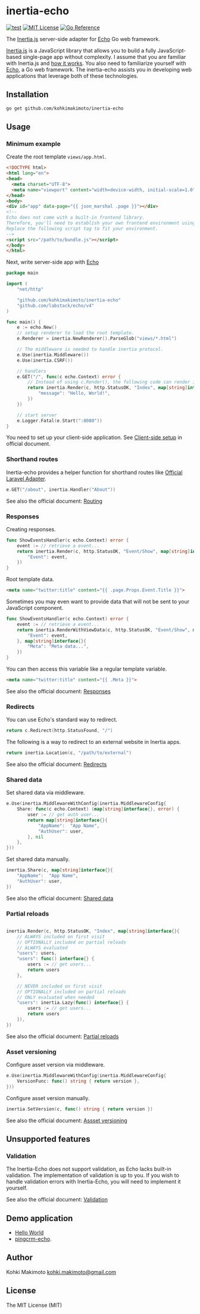 # inertia-echo

[![test](https://github.com/kohkimakimoto/inertia-echo/actions/workflows/test.yml/badge.svg)](https://github.com/kohkimakimoto/inertia-echo/actions/workflows/test.yml)
[![MIT License](https://img.shields.io/badge/license-MIT-blue.svg)](https://github.com/kohkimakimoto/inertia-echo/blob/main/LICENSE)
[![Go Reference](https://pkg.go.dev/badge/github.com/kohkimakimoto/inertia-echo.svg)](https://pkg.go.dev/github.com/kohkimakimoto/inertia-echo)

The [Inertia.js](https://inertiajs.com) server-side adapter for [Echo](https://echo.labstack.com/) Go web framework.

[Inertia.js](https://inertiajs.com) is a JavaScript library that allows you to build a fully JavaScript-based single-page app without complexity.
I assume that you are familiar with Inertia.js and [how it works](https://inertiajs.com/how-it-works).
You also need to familiarize yourself with [Echo](https://echo.labstack.com/), a Go web framework. The inertia-echo assists you in developing web applications that leverage both of these technologies.

## Installation

```sh
go get github.com/kohkimakimoto/inertia-echo
```

## Usage

### Minimum example

Create the root template `views/app.html`.

```html
<!DOCTYPE html>
<html lang="en">
<head>
  <meta charset="UTF-8">
  <meta name="viewport" content="width=device-width, initial-scale=1.0">
</head>
<body>
<div id="app" data-page="{{ json_marshal .page }}"></div>
<!--
Echo does not come with a built-in frontend library.
Therefore, you'll need to establish your own frontend environment using tools like Webpack, Vite, and so on.
Replace the following script tag to fit your environment.
-->
<script src="/path/to/bundle.js"></script>
</body>
</html>
```

Next, write server-side app with [Echo](https://echo.labstack.com/)

```go
package main

import (
	"net/http"

	"github.com/kohkimakimoto/inertia-echo"
	"github.com/labstack/echo/v4"
)

func main() {
	e := echo.New()
	// setup renderer to load the root template.
	e.Renderer = inertia.NewRenderer().ParseGlob("views/*.html")

	// The middleware is needed to handle inertia protocol.
	e.Use(inertia.Middleware())
	e.Use(inertia.CSRF())

	// handlers
	e.GET("/", func(c echo.Context) error {
		// Instead of using c.Render(), the following code can render inertia response.
		return inertia.Render(c, http.StatusOK, "Index", map[string]interface{}{
			"message": "Hello, World!",
		})
	})

	// start server
	e.Logger.Fatal(e.Start(":8080"))
}
```

You need to set up your client-side application. See [Client-side setup](https://inertiajs.com/client-side-setup) in official document.

### Shorthand routes

Inertia-echo provides a helper function for shorthand routes like [Official Laravel Adapter](https://inertiajs.com/routing#shorthand-routes).

```go
e.GET("/about", inertia.Handler("About"))
```

See also the official document: [Routing](https://inertiajs.com/routing)

### Responses

Creating responses.


```go
func ShowEventsHandler(c echo.Context) error {
	event := // retrieve a event...
	return inertia.Render(c, http.StatusOK, "Event/Show", map[string]interface{}{
		"Event": event,
	})
}
```

Root template data.

```html
<meta name="twitter:title" content="{{ .page.Props.Event.Title }}">
```

Sometimes you may even want to provide data that will not be sent to your JavaScript component.

```go
func ShowEventsHandler(c echo.Context) error {
	event := // retrieve a event...
	return inertia.RenderWithViewData(c, http.StatusOK, "Event/Show", map[string]interface{}{
		"Event": event,
	}, map[string]interface{}{
		"Meta": "Meta data...",
	})
}
```

You can then access this variable like a regular template variable.

```html
<meta name="twitter:title" content="{{ .Meta }}">
```

See also the official document: [Responses](https://inertiajs.com/responses)

### Redirects

You can use Echo's standard way to redirect.

```go
return c.Redirect(http.StatusFound, "/")
```

The following is a way to redirect to an external website in Inertia apps.

```go
return inertia.Location(c, "/path/to/external")
```

See also the official document: [Redirects](https://inertiajs.com/redirects)

### Shared data

Set shared data via middleware.

```go
e.Use(inertia.MiddlewareWithConfig(inertia.MiddlewareConfig{
	Share: func(c echo.Context) (map[string]interface{}, error) {
		user := // get auth user...
		return map[string]interface{}{
			"AppName":  "App Name",
			"AuthUser": user,
		}, nil
	},
}))
```

Set shared data manually.

```go
inertia.Share(c, map[string]interface{}{
	"AppName":  "App Name",
	"AuthUser": user,
})
```

See also the official document: [Shared data](https://inertiajs.com/shared-data)

### Partial reloads

```go

inertia.Render(c, http.StatusOK, "Index", map[string]interface{}{
	// ALWAYS included on first visit
	// OPTIONALLY included on partial reloads
	// ALWAYS evaluated
	"users": users,
	"users": func() interface{} {
		users := // get users...
		return users
	},

	// NEVER included on first visit
	// OPTIONALLY included on partial reloads
	// ONLY evaluated when needed
	"users": inertia.Lazy(func() interface{} {
		users := // get users...
		return users
	}),
})
```

See also the official document: [Partial reloads](https://inertiajs.com/partial-reloads)

### Asset versioning

Configure asset version via middleware.

```go
e.Use(inertia.MiddlewareWithConfig(inertia.MiddlewareConfig{
	VersionFunc: func() string { return version },
}))
```

Configure asset version manually.

```go
inertia.SetVersion(c, func() string { return version })
```

See also the official document: [Assset versioning](https://inertiajs.com/asset-versioning)

## Unsupported features

### Validation

The Inertia-Echo does not support validation, as Echo lacks built-in validation.
The implementation of validation is up to you.
If you wish to handle validation errors with Inertia-Echo, you will need to implement it yourself.

See also the official document: [Validation](https://inertiajs.com/validation)

## Demo application

- [Hello World](https://github.com/kohkimakimoto/inertia-echo/tree/master/examples/helloworld)
- [pingcrm-echo](https://github.com/kohkimakimoto/pingcrm-echo).

## Author

Kohki Makimoto <kohki.makimoto@gmail.com>

## License

The MIT License (MIT)
